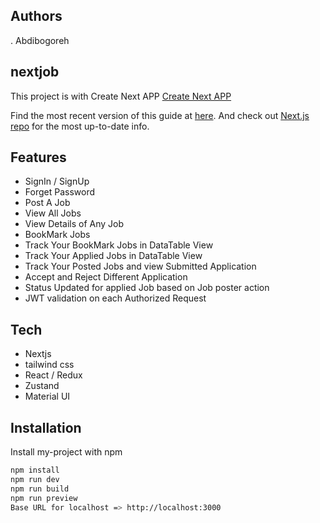 ## Authors
. Abdibogoreh

## nextjob
This project is with Create Next APP [Create Next APP](https://github.com/segmentio/create-next-app)

Find the most recent version of this guide at [here](https://github.com/segmentio/create-next-app/blob/master/lib/templates/default/README.md). And check out [Next.js repo](https://github.com/zeit/next.js) for the most up-to-date info.

## Features

- SignIn / SignUp
- Forget Password
- Post A Job
- View All Jobs
- View Details of Any Job
- BookMark Jobs
- Track Your BookMark Jobs in DataTable View
- Track Your Applied Jobs in DataTable View
- Track Your Posted Jobs and view Submitted Application
- Accept and Reject Different Application
- Status Updated for applied Job based on Job poster action
- JWT validation on each Authorized Request

## Tech

- Nextjs
- tailwind css
- React / Redux
- Zustand
- Material UI


## Installation

Install my-project with npm

```bash
npm install
npm run dev
npm run build
npm run preview
Base URL for localhost => http://localhost:3000
```